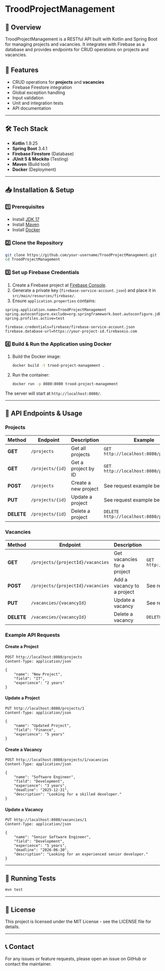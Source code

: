 # TroodProjectManagement

## 📌 Overview
TroodProjectManagement is a RESTful API built with Kotlin and Spring Boot for managing projects and vacancies. It integrates with Firebase as a database and provides endpoints for CRUD operations on projects and vacancies.

## 🚀 Features
- CRUD operations for **projects** and **vacancies**
- Firebase Firestore integration
- Global exception handling
- Input validation
- Unit and integration tests
- API documentation

---

## 🛠️ Tech Stack
- **Kotlin** 1.9.25
- **Spring Boot** 3.4.1
- **Firebase Firestore** (Database)
- **JUnit 5 & Mockito** (Testing)
- **Maven** (Build tool)
- **Docker** (Deployment)

---

## 📥 Installation & Setup
### 1️⃣ Prerequisites
- Install [JDK 17](https://www.oracle.com/java/technologies/javase/jdk17-archive-downloads.html)
- Install [Maven](https://maven.apache.org/install.html)
- Install [Docker](https://www.docker.com/)

### 2️⃣ Clone the Repository
```sh
git clone https://github.com/your-username/TroodProjectManagement.git
cd TroodProjectManagement
```

### 3️⃣ Set up Firebase Credentials
1. Create a Firebase project at [Firebase Console](https://console.firebase.google.com/).
2. Generate a private key (`firebase-service-account.json`) and place it in `src/main/resources/firebase/`.
3. Ensure `application.properties` contains:
```properties
spring.application.name=TroodProjectManagement
spring.autoconfigure.exclude=org.springframework.boot.autoconfigure.jdbc.DataSourceAutoConfiguration
spring.profiles.active=test

firebase.credentials=firebase/firebase-service-account.json
firebase.database-url=https://your-project-id.firebaseio.com
```

### 4️⃣ Build & Run the Application using Docker
1. Build the Docker image:
   ```sh
   docker build -t trood-project-management .
   ```
2. Run the container:
   ```sh
   docker run -p 8080:8080 trood-project-management
   ```
The server will start at `http://localhost:8080/`.

---

## 📖 API Endpoints & Usage
### **Projects**
| Method | Endpoint | Description | Example |
|--------|---------|-------------|---------|
| **GET** | `/projects` | Get all projects | `GET http://localhost:8080/projects` |
| **GET** | `/projects/{id}` | Get a project by ID | `GET http://localhost:8080/projects/1` |
| **POST** | `/projects` | Create a new project | See request example below |
| **PUT** | `/projects/{id}` | Update a project | See request example below |
| **DELETE** | `/projects/{id}` | Delete a project | `DELETE http://localhost:8080/projects/1` |

### **Vacancies**
| Method | Endpoint | Description | Example |
|--------|---------|-------------|---------|
| **GET** | `/projects/{projectId}/vacancies` | Get vacancies for a project | `GET http://localhost:8080/projects/1/vacancies` |
| **POST** | `/projects/{projectId}/vacancies` | Add a vacancy to a project | See request example below |
| **PUT** | `/vacancies/{vacancyId}` | Update a vacancy | See request example below |
| **DELETE** | `/vacancies/{vacancyId}` | Delete a vacancy | `DELETE http://localhost:8080/vacancies/1` |

### **Example API Requests**
#### **Create a Project**
```http
POST http://localhost:8080/projects
Content-Type: application/json

{
    "name": "New Project",
    "field": "IT",
    "experience": "2 years"
}
```

#### **Update a Project**
```http
PUT http://localhost:8080/projects/1
Content-Type: application/json

{
    "name": "Updated Project",
    "field": "Finance",
    "experience": "5 years"
}
```

#### **Create a Vacancy**
```http
POST http://localhost:8080/projects/1/vacancies
Content-Type: application/json

{
    "name": "Software Engineer",
    "field": "Development",
    "experience": "3 years",
    "deadline": "2025-12-31",
    "description": "Looking for a skilled developer."
}
```

#### **Update a Vacancy**
```http
PUT http://localhost:8080/vacancies/1
Content-Type: application/json

{
    "name": "Senior Software Engineer",
    "field": "Development",
    "experience": "5 years",
    "deadline": "2026-06-30",
    "description": "Looking for an experienced senior developer."
}
```

---

## 🧪 Running Tests
```sh
mvn test
```

---

## 📄 License
This project is licensed under the MIT License - see the LICENSE file for details.

---

## 📞 Contact
For any issues or feature requests, please open an issue on GitHub or contact the maintainer.

